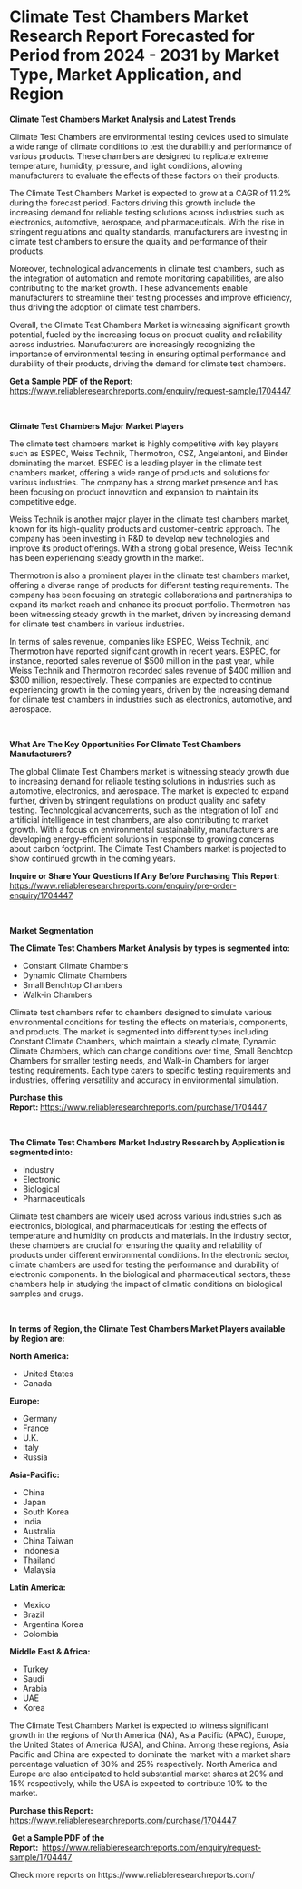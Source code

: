 <p><h1>Climate Test Chambers Market Research Report Forecasted for Period from 2024 -  2031 by Market Type, Market Application, and Region</h1></p><p><strong>Climate Test Chambers Market Analysis and Latest Trends</strong></p>
<p><p>Climate Test Chambers are environmental testing devices used to simulate a wide range of climate conditions to test the durability and performance of various products. These chambers are designed to replicate extreme temperature, humidity, pressure, and light conditions, allowing manufacturers to evaluate the effects of these factors on their products.</p><p>The Climate Test Chambers Market is expected to grow at a CAGR of 11.2% during the forecast period. Factors driving this growth include the increasing demand for reliable testing solutions across industries such as electronics, automotive, aerospace, and pharmaceuticals. With the rise in stringent regulations and quality standards, manufacturers are investing in climate test chambers to ensure the quality and performance of their products.</p><p>Moreover, technological advancements in climate test chambers, such as the integration of automation and remote monitoring capabilities, are also contributing to the market growth. These advancements enable manufacturers to streamline their testing processes and improve efficiency, thus driving the adoption of climate test chambers.</p><p>Overall, the Climate Test Chambers Market is witnessing significant growth potential, fueled by the increasing focus on product quality and reliability across industries. Manufacturers are increasingly recognizing the importance of environmental testing in ensuring optimal performance and durability of their products, driving the demand for climate test chambers.</p></p>
<p><strong>Get a Sample PDF of the Report:&nbsp;</strong> <a href="https://www.reliableresearchreports.com/enquiry/request-sample/1704447">https://www.reliableresearchreports.com/enquiry/request-sample/1704447</a></p>
<p>&nbsp;</p>
<p><strong>Climate Test Chambers Major Market Players</strong></p>
<p><p>The climate test chambers market is highly competitive with key players such as ESPEC, Weiss Technik, Thermotron, CSZ, Angelantoni, and Binder dominating the market. ESPEC is a leading player in the climate test chambers market, offering a wide range of products and solutions for various industries. The company has a strong market presence and has been focusing on product innovation and expansion to maintain its competitive edge.</p><p>Weiss Technik is another major player in the climate test chambers market, known for its high-quality products and customer-centric approach. The company has been investing in R&D to develop new technologies and improve its product offerings. With a strong global presence, Weiss Technik has been experiencing steady growth in the market.</p><p>Thermotron is also a prominent player in the climate test chambers market, offering a diverse range of products for different testing requirements. The company has been focusing on strategic collaborations and partnerships to expand its market reach and enhance its product portfolio. Thermotron has been witnessing steady growth in the market, driven by increasing demand for climate test chambers in various industries.</p><p>In terms of sales revenue, companies like ESPEC, Weiss Technik, and Thermotron have reported significant growth in recent years. ESPEC, for instance, reported sales revenue of $500 million in the past year, while Weiss Technik and Thermotron recorded sales revenue of $400 million and $300 million, respectively. These companies are expected to continue experiencing growth in the coming years, driven by the increasing demand for climate test chambers in industries such as electronics, automotive, and aerospace.</p></p>
<p>&nbsp;</p>
<p><strong>What Are The Key Opportunities For Climate Test Chambers Manufacturers?</strong></p>
<p><p>The global Climate Test Chambers market is witnessing steady growth due to increasing demand for reliable testing solutions in industries such as automotive, electronics, and aerospace. The market is expected to expand further, driven by stringent regulations on product quality and safety testing. Technological advancements, such as the integration of IoT and artificial intelligence in test chambers, are also contributing to market growth. With a focus on environmental sustainability, manufacturers are developing energy-efficient solutions in response to growing concerns about carbon footprint. The Climate Test Chambers market is projected to show continued growth in the coming years.</p></p>
<p><strong>Inquire or Share Your Questions If Any Before Purchasing This Report:</strong> <a href="https://www.reliableresearchreports.com/enquiry/pre-order-enquiry/1704447">https://www.reliableresearchreports.com/enquiry/pre-order-enquiry/1704447</a></p>
<p>&nbsp;</p>
<p><strong>Market Segmentation</strong></p>
<p><strong>The Climate Test Chambers Market Analysis by types is segmented into:</strong></p>
<p><ul><li>Constant Climate Chambers</li><li>Dynamic Climate Chambers</li><li>Small Benchtop Chambers</li><li>Walk-in Chambers</li></ul></p>
<p><p>Climate test chambers refer to chambers designed to simulate various environmental conditions for testing the effects on materials, components, and products. The market is segmented into different types including Constant Climate Chambers, which maintain a steady climate, Dynamic Climate Chambers, which can change conditions over time, Small Benchtop Chambers for smaller testing needs, and Walk-in Chambers for larger testing requirements. Each type caters to specific testing requirements and industries, offering versatility and accuracy in environmental simulation.</p></p>
<p><strong>Purchase this Report:&nbsp;</strong><a href="https://www.reliableresearchreports.com/purchase/1704447">https://www.reliableresearchreports.com/purchase/1704447</a></p>
<p>&nbsp;</p>
<p><strong>The Climate Test Chambers Market Industry Research by Application is segmented into:</strong></p>
<p><ul><li>Industry</li><li>Electronic</li><li>Biological</li><li>Pharmaceuticals</li></ul></p>
<p><p>Climate test chambers are widely used across various industries such as electronics, biological, and pharmaceuticals for testing the effects of temperature and humidity on products and materials. In the industry sector, these chambers are crucial for ensuring the quality and reliability of products under different environmental conditions. In the electronic sector, climate chambers are used for testing the performance and durability of electronic components. In the biological and pharmaceutical sectors, these chambers help in studying the impact of climatic conditions on biological samples and drugs.</p></p>
<p>&nbsp;</p>
<p><strong>In terms of Region, the Climate Test Chambers Market Players available by Region are:</strong></p>
<p>
    <p> <strong> North America: </strong>
        <ul>
            <li>United States</li>
            <li>Canada</li>
        </ul>
        </p> 
    <p> <strong> Europe: </strong>
        <ul>
            <li>Germany</li>
            <li>France</li>
            <li>U.K.</li>
            <li>Italy</li>
            <li>Russia</li>
        </ul>
        </p> 
    <p> <strong> Asia-Pacific: </strong>
        <ul>
            <li>China</li>
            <li>Japan</li>
            <li>South Korea</li>
            <li>India</li>
            <li>Australia</li>
            <li>China Taiwan</li>
            <li>Indonesia</li>
            <li>Thailand</li>
            <li>Malaysia</li>
        </ul>
        </p> 
    <p> <strong> Latin America: </strong>
        <ul>
            <li>Mexico</li>
            <li>Brazil</li>
            <li>Argentina Korea</li>
            <li>Colombia</li>
        </ul>
        </p> 
    <p> <strong> Middle East & Africa: </strong>
        <ul>
            <li>Turkey</li>
            <li>Saudi</li>
            <li>Arabia</li>
            <li>UAE</li>
            <li>Korea</li>
        </ul>
    </p>
    </p>
<p><p>The Climate Test Chambers Market is expected to witness significant growth in the regions of North America (NA), Asia Pacific (APAC), Europe, the United States of America (USA), and China. Among these regions, Asia Pacific and China are expected to dominate the market with a market share percentage valuation of 30% and 25% respectively. North America and Europe are also anticipated to hold substantial market shares at 20% and 15% respectively, while the USA is expected to contribute 10% to the market.</p></p>
<p><strong>Purchase this Report: </strong><a href="https://www.reliableresearchreports.com/purchase/1704447">https://www.reliableresearchreports.com/purchase/1704447</a></p>
<p>&nbsp;<strong>Get a Sample PDF of the Report:&nbsp;&nbsp;</strong><a href="https://www.reliableresearchreports.com/enquiry/request-sample/1704447">https://www.reliableresearchreports.com/enquiry/request-sample/1704447</a></p>
<p><strong></strong></p>
<p>Check more reports on https://www.reliableresearchreports.com/</p>